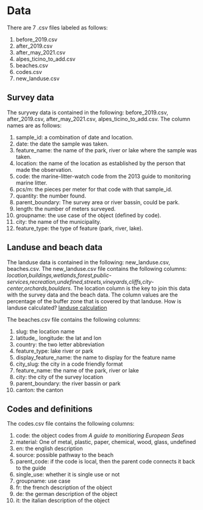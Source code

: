 # Data 

There are 7 .csv files labeled as follows:

1. before_2019.csv
2. after_2019.csv
3. after_may_2021.csv
4. alpes_ticino_to_add.csv
5. beaches.csv
6. codes.csv
7. new_landuse.csv

## Survey data

The suryvey data is contained in the following: before_2019.csv, after_2019.csv, after_may_2021.csv, alpes_ticino_to_add.csv.
The column names are as follows:

1. sample_id: a combination of date and location.
2. date: the date the sample was taken.
3. feature_name: the name of the park, river or lake where the sample was taken.
4. location: the name of the location as established by the person that made the observation.
5. code: the marine-litter-watch code from the 2013 guide to monitoring marine litter.
6. pcs/m: the pieces per meter for that code with that sample_id.
7. quantity: the number found. 
8. parent_boundary: The survey area or river bassin, could be park.
9. length: the number of meters surveyed.
10. groupname: the use case of the object (defined by code).
11. city: the name of the municipality.
12. feature_type: the type of feature (park, river, lake).

## Landuse and beach data

The landuse data is contained in the following: new_landuse.csv, beaches.csv. The new_landuse.csv file contains the following
columns: *location,buildings,wetlands,forest,public-services,recreation,undefined,streets,vineyards,cliffs,city-center,orchards,boulders*.
The location column is the key to join this data with the survey data and the beach data. The column values are the percentage of the
buffer zone that is covered by that landuse. How is landuse calculated? [landuse calculation](https://hammerdirt-analyst.github.io/feb_2024/extracting_topo_data.html)


The beaches.csv file contains the following columns:

1. slug: the location name
2. latitude,, longitude: the lat and lon
3. country: the two letter abbreviation
4. feature_type: lake river or park
5. display_feature_name: the name to display for the feature name
6. city_slug: the city in a code friendly format
7. feature_name: the name of the park, river or lake
8. city: the city of the survey location
9. parent_boundary: the river bassin or park
10. canton: the canton

## Codes and definitions

The codes.csv file contains the following columns:

1. code: the object codes from *A guide to monitioring European Seas* 
2. material: One of metal, plastic, paper, chemical, wood, glass, undefined
3. en: the english description
4. source: possible pathway to the beach
5. parent_code: if the code is local, then the parent code connects it back to the guide
6. single_use: whether it is single use or not
7. groupname: use case
8. fr: the french description of the object
9. de: the german description of the object
10. it: the italian description of the object